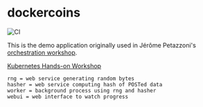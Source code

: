 # dockercoins
![CI](https://github.com/academiaonline/dockercoins/workflows/CI/badge.svg?branch=v2.3)

This is the demo application originally used in Jérôme Petazzoni's [orchestration workshop](https://github.com/jpetazzo/container.training).

[Kubernetes Hands-on Workshop](https://training.play-with-kubernetes.com/kubernetes-workshop/)
```
rng = web service generating random bytes
hasher = web service computing hash of POSTed data
worker = background process using rng and hasher
webui = web interface to watch progress
```
